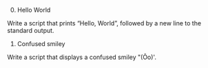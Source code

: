 0. Hello World

Write a script that prints “Hello, World”, followed by a new line to the standard output.

1. Confused smiley

Write a script that displays a confused smiley "(Ôo)'.
